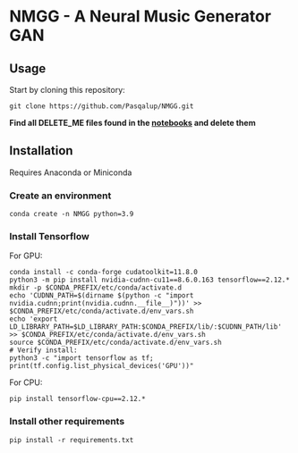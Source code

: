 # NMGG - A Neural Music Generator GAN

## Usage

Start by cloning this repository:
```
git clone https://github.com/Pasqalup/NMGG.git
```
**Find all DELETE_ME files found in the [notebooks](notebooks/) and delete them**

## Installation
Requires Anaconda or Miniconda<br />

### Create an environment
```
conda create -n NMGG python=3.9
```
### Install Tensorflow
For GPU:
```
conda install -c conda-forge cudatoolkit=11.8.0
python3 -m pip install nvidia-cudnn-cu11==8.6.0.163 tensorflow==2.12.*
mkdir -p $CONDA_PREFIX/etc/conda/activate.d
echo 'CUDNN_PATH=$(dirname $(python -c "import nvidia.cudnn;print(nvidia.cudnn.__file__)"))' >> $CONDA_PREFIX/etc/conda/activate.d/env_vars.sh
echo 'export LD_LIBRARY_PATH=$LD_LIBRARY_PATH:$CONDA_PREFIX/lib/:$CUDNN_PATH/lib' >> $CONDA_PREFIX/etc/conda/activate.d/env_vars.sh
source $CONDA_PREFIX/etc/conda/activate.d/env_vars.sh
# Verify install:
python3 -c "import tensorflow as tf; print(tf.config.list_physical_devices('GPU'))"
```
For CPU:
```
pip install tensorflow-cpu==2.12.*
```
### Install other requirements
```
pip install -r requirements.txt
```
